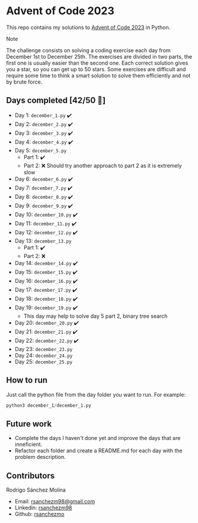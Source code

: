 # Advent of Code 2023
This repo contains my solutions to [Advent of Code 2023](https://adventofcode.com/) in Python. 

> [!NOTE]
> The challenge consists on solving a coding exercise each day from December 1st to December 25th. The exercises are divided in two parts, the first one is usually easier than the second one. Each correct solution gives you a star, so you can get up to 50 stars. Some exercises are difficult and require some time to think a smart solution to solve them efficiently and not by brute force.

## Days completed [42/50 🌟]
- Day 1: ```december_1.py```  ✔️
- Day 2: ```december_2.py```  ✔️
- Day 3: ```december_3.py```  ✔️
- Day 4: ```december_4.py```  ✔️
- Day 5: ```december_5.py```  
    - Part 1: ✔️
    - Part 2: ❌ Should try another approach to part 2 as it is extremely slow
- Day 6: ```december_6.py```  ✔️
- Day 7: ```december_7.py```  ✔️
- Day 8: ```december_8.py```  ✔️
- Day 9: ```december_9.py```  ✔️
- Day 10: ```december_10.py``` ✔️
- Day 11: ```december_11.py``` ✔️
- Day 12: ```december_12.py``` ✔️ 
- Day 13: ```december_13.py``` 
    - Part 1: ✔️
    - Part 2: ❌
- Day 14: ```december_14.py``` ✔️
- Day 15: ```december_15.py``` ✔️
- Day 16: ```december_16.py``` ✔️
- Day 17: ```december_17.py``` ✔️
- Day 18: ```december_18.py``` ✔️
- Day 19: ```december_19.py``` ✔️
    - This day may help to solve day 5 part 2, binary tree search
- Day 20: ```december_20.py``` ✔️
- Day 21: ```december_21.py``` ✔️
- Day 22: ```december_22.py``` ✔️
- Day 23: ```december_23.py```
- Day 24: ```december_24.py```
- Day 25: ```december_25.py```


## How to run
Just call the python file from the day folder you want to run. For example:

```python
python3 december_1/december_1.py
```

## Future work
- Complete the days I haven't done yet and improve the days that are inneficient.
- Refactor each folder and create a README.md for each day with the problem description.

## Contributors
Rodrigo Sánchez Molina
- Email: rsanchezm98@gmail.com
- Linkedin: [rsanchezm98](https://www.linkedin.com/in/rsanchezm98/)
- Github: [rsanchezmo](https://github.com/rsanchezmo)
